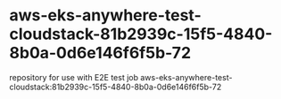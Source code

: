 # aws-eks-anywhere-test-cloudstack-81b2939c-15f5-4840-8b0a-0d6e146f6f5b-72
repository for use with E2E test job aws-eks-anywhere-test-cloudstack:81b2939c-15f5-4840-8b0a-0d6e146f6f5b-72
